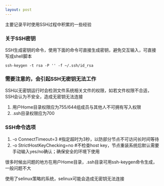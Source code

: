 ```yaml
---
layout: post
---
```


主要记录平时使用SSH过程中积累的一些经验

### 关于SSH密钥

SSH生成密钥的命令，使用下面的命令可直接生成密钥，避免交互输入，可直接写成shell脚本

```
ssh-keygen -t rsa -P '' -f ~/.ssh/id_rsa
```

### 需要注意的，会引起SSH无密钥无法工作

SSH以无密钥运行时会检测文件系统相关文件的权限，如若文件权限不合适，SSH会认为不安全，造成无密钥无法连接

1. 用户Home目录权限应为755/644组成员与其他人不可拥有写入权限
2. .ssh目录权限应为700

### SSH命令选项

1. -o ConnectTimeout=3 #指定超时为3秒，以防部分节点不可访问长时间等待
2. -o StrictHostKeyChecking=no #不检查host key，节点重装系统后默认需要手动输入yes/no确认；确保安全的环境下使用

很多时候出问题的地方在用户Home目录，.ssh目录可用ssh-keygen命令生成，一般问题不大

使用了selinux策略的系统，selinux可能会造成无密钥无法连接
